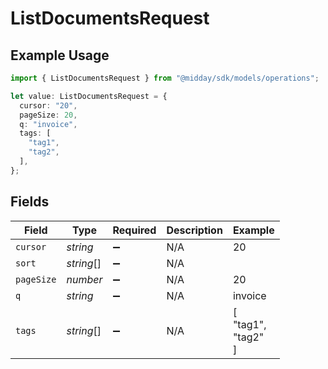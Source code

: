 # ListDocumentsRequest

## Example Usage

```typescript
import { ListDocumentsRequest } from "@midday/sdk/models/operations";

let value: ListDocumentsRequest = {
  cursor: "20",
  pageSize: 20,
  q: "invoice",
  tags: [
    "tag1",
    "tag2",
  ],
};
```

## Fields

| Field              | Type               | Required           | Description        | Example            |
| ------------------ | ------------------ | ------------------ | ------------------ | ------------------ |
| `cursor`           | *string*           | :heavy_minus_sign: | N/A                | 20                 |
| `sort`             | *string*[]         | :heavy_minus_sign: | N/A                |                    |
| `pageSize`         | *number*           | :heavy_minus_sign: | N/A                | 20                 |
| `q`                | *string*           | :heavy_minus_sign: | N/A                | invoice            |
| `tags`             | *string*[]         | :heavy_minus_sign: | N/A                | [<br/>"tag1",<br/>"tag2"<br/>] |